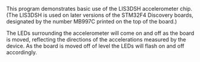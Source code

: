 This program demonstrates basic use of the LIS3DSH accelerometer chip.
(The LIS3DSH is used on later versions of the STM32F4 Discovery boards,
designated by the number MB997C printed on the top of the board.)

The LEDs surrounding the accelerometer will come on and off as the board
is moved, reflecting the directions of the accelerations measured by the
device. As the board is moved off of level the LEDs will flash on and off
accordingly.
